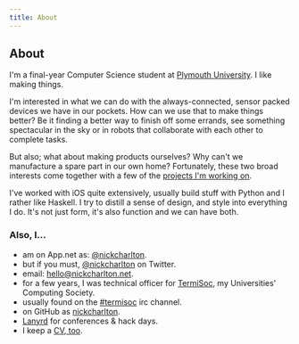 ```yaml
---
title: About
---
```


## About

I'm a final-year Computer Science student at [Plymouth University][]. I like
making things.

I'm interested in what we can do with the always-connected, sensor packed
devices we have in our pockets. How can we use that to make things better? Be
it finding a better way to finish off some errands, see something spectacular
in the sky or in robots that collaborate with each other to complete tasks.

But also; what about making products ourselves? Why can't we manufacture
a spare part in our own home? Fortunately, these two broad interests come
together with a few of the [projects I'm working on][projects].

I've worked with iOS quite extensively, usually build stuff with Python and I 
rather like Haskell. I try to distill a sense of design, and style into everything 
I do. It's not just form, it's also function and we can have both.

### Also, I...

* am on App.net as: [@nickcharlton][appdotnet].
* but if you must, [@nickcharlton][twitter] on Twitter.
* email: [hello@nickcharlton.net][email].
* for a few years, I was technical officer for [TermiSoc][], my Universities' 
  Computing Society.
* usually found on the [#termisoc][irc] irc channel.
* on GitHub as [nickcharlton][github].
* [Lanyrd][] for conferences &amp; hack days.
* I keep a [CV, too][cv].

[Plymouth University]: http://plym.ac.uk/
[projects]: /projects.html
[TermiSoc]: http://termisoc.org/
[irc]: irc://chat.termisoc.org/termisoc
[twitter]: https://twitter.com/nickcharlton
[appdotnet]: https://alpha.app.net/nickcharlton
[email]: mailto:hello@nickcharlton.net
[github]: https://github.com/nickcharlton
[Lanyrd]: http://lanyrd.com/profile/nickcharlton/
[cv]: /resources/cv_web.pdf

